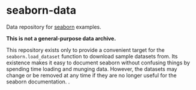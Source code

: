 seaborn-data
============

Data repository for [seaborn](http://seaborn.pydata.org/) examples.

**This is not a general-purpose data  archive.**

This repository exists only to provide a convenient target for the `seaborn.load_dataset` function to download sample datasets from. Its existence makes it easy to document seaborn without confusing things by spending time loading and munging data. However, the datasets may change or be removed at any time if they are no longer useful for the seaborn documentation.
. 
